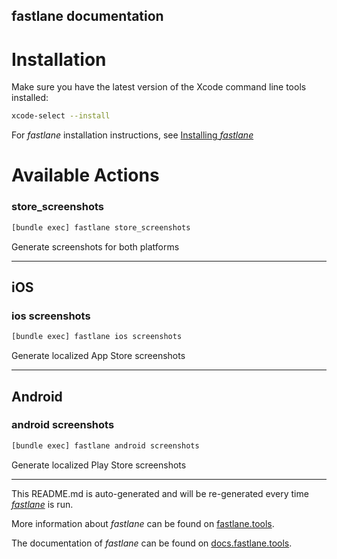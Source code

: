 fastlane documentation
----

# Installation

Make sure you have the latest version of the Xcode command line tools installed:

```sh
xcode-select --install
```

For _fastlane_ installation instructions, see [Installing _fastlane_](https://docs.fastlane.tools/#installing-fastlane)

# Available Actions

### store_screenshots

```sh
[bundle exec] fastlane store_screenshots
```

Generate screenshots for both platforms

----


## iOS

### ios screenshots

```sh
[bundle exec] fastlane ios screenshots
```

Generate localized App Store screenshots

----


## Android

### android screenshots

```sh
[bundle exec] fastlane android screenshots
```

Generate localized Play Store screenshots

----

This README.md is auto-generated and will be re-generated every time [_fastlane_](https://fastlane.tools) is run.

More information about _fastlane_ can be found on [fastlane.tools](https://fastlane.tools).

The documentation of _fastlane_ can be found on [docs.fastlane.tools](https://docs.fastlane.tools).
